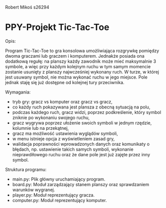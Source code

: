 Robert Mikoś
s26294

# PPY-Projekt Tic-Tac-Toe
Opis:

Program Tic-Tac-Toe to gra konsolowa umożliwiająca rozgrywkę pomiędzy dwoma graczami lub graczem i komputerem. Jednakże posiada ona dodatkową regułę: na planszy każdy zawodnik może mieć maksymalnie 3 symbole, a więc przy każdym kolejnym ruchu w tym samym momencie zostanie usunięty z planszy najwcześniej wykonany ruch. W turze, w której jest usuwany symbol, nie można wykonać ruchu w jego miejsce. Pole jednak staję się już dostępne od kolejnej tury przeciwnika.

Wymagania:

- tryb gry: gracz vs komputer oraz gracz vs gracz,
- co każdy ruch pokazywana jest plansza z obecną sytuacją na polu,
- podczas każdego ruch, gracz widzi, poprzez podkreślenie, który symbol zniknie po wykonaniu swojego ruchu,
- gracz wygrywa poprzez ułożenie swoich symboli w jednym rzędzie, kolumnie lub na przekątnej,
- gracz ma możliwość ustawienia wyglądów symboli,
- w menu istnieje opcja z wyświetleniem zasad gry,
- walidacja poprawności wprowadzonych danych oraz komunikaty o błędach, np. ustawienie takich samych symboli, wykonanie nieprawdiłowego ruchu oraz że dane pole jest już zajęte przez inny symbol.

Struktura programu:

- main.py: Plik główny uruchamiający program.
- board.py: Moduł zarządzający stanem planszy oraz sprawdzaniem warunków wygranej.
- player.py: Moduł reprezentujący gracza.
- computer.py: Moduł reprezentujący komputer.

